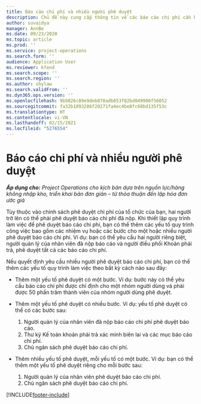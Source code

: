 ```yaml
---
title: Báo cáo chi phí và nhiều người phê duyệt
description: Chủ đề này cung cấp thông tin về các báo cáo chi phí cần hai người trở lên phê duyệt.
author: suvaidya
manager: AnnBe
ms.date: 09/23/2020
ms.topic: article
ms.prod: ''
ms.service: project-operations
ms.search.form: ''
audience: Application User
ms.reviewer: kfend
ms.search.scope: ''
ms.search.region: ''
ms.author: shylaw
ms.search.validFrom: ''
ms.dyn365.ops.version: ''
ms.openlocfilehash: 9b9826c89e9deb870adb053f82bd049906f56052
ms.sourcegitcommit: fa32b1893286f20271fa4ec4be8fc68bd135f53c
ms.translationtype: HT
ms.contentlocale: vi-VN
ms.lasthandoff: 02/15/2021
ms.locfileid: "5276554"
---
```

# <a name="expense-reports-and-multiple-approvers"></a>Báo cáo chi phí và nhiều người phê duyệt

_**Áp dụng cho:** Project Operations cho kịch bản dựa trên nguồn lực/hàng không nhập kho, triển khai bản đơn giản – từ thỏa thuận đến lập hóa đơn ước giá_

Tùy thuộc vào chính sách phê duyệt chi phí của tổ chức của bạn, hai người trở lên có thể phải phê duyệt báo cáo chi phí đã nộp. Khi thiết lập quy trình làm việc để phê duyệt báo cáo chi phí, bạn có thể thêm các yếu tố quy trình công việc bao gồm các nhiệm vụ hoặc các bước cho một hoặc nhiều người phê duyệt báo cáo chi phí. Ví dụ: bạn có thể yêu cầu hai người riêng biệt, người quản lý của nhân viên đã nộp báo cáo và người điều phối Khoản phải trả, phê duyệt tất cả các báo cáo chi phí.

Nếu quyết định yêu cầu nhiều người phê duyệt báo cáo chi phí, bạn có thể thêm các yếu tố quy trình làm việc theo bất kỳ cách nào sau đây:

- Thêm một yếu tố phê duyệt có một bước. Ví dụ: bước này có thể yêu cầu báo cáo chi phí được chỉ định cho một nhóm người dùng và phải được 50 phần trăm thành viên của nhóm người dùng phê duyệt.
- Thêm một yếu tố phê duyệt có nhiều bước. Ví dụ: yếu tố phê duyệt có thể có các bước sau:

    1. Người quản lý của nhân viên đã nộp báo cáo chi phí phê duyệt báo cáo.
    2. Thư ký Kế toán khoản phải trả xác minh biên lai và các mục báo cáo chi phí.
    3. Chủ ngân sách phê duyệt báo cáo chi phí.

- Thêm nhiều yếu tố phê duyệt, mỗi yếu tố có một bước. Ví dụ: bạn có thể thêm một yếu tố phê duyệt riêng cho mỗi bước sau:

    1. Người quản lý của nhân viên phê duyệt báo cáo chi phí.
    2. Chủ ngân sách phê duyệt báo cáo chi phí.


[!INCLUDE[footer-include](../includes/footer-banner.md)]
